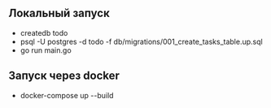 ## Локальный запуск

- createdb todo
- psql -U postgres -d todo -f db/migrations/001_create_tasks_table.up.sql
- go run main.go

## Запуск через docker

- docker-compose up --build
